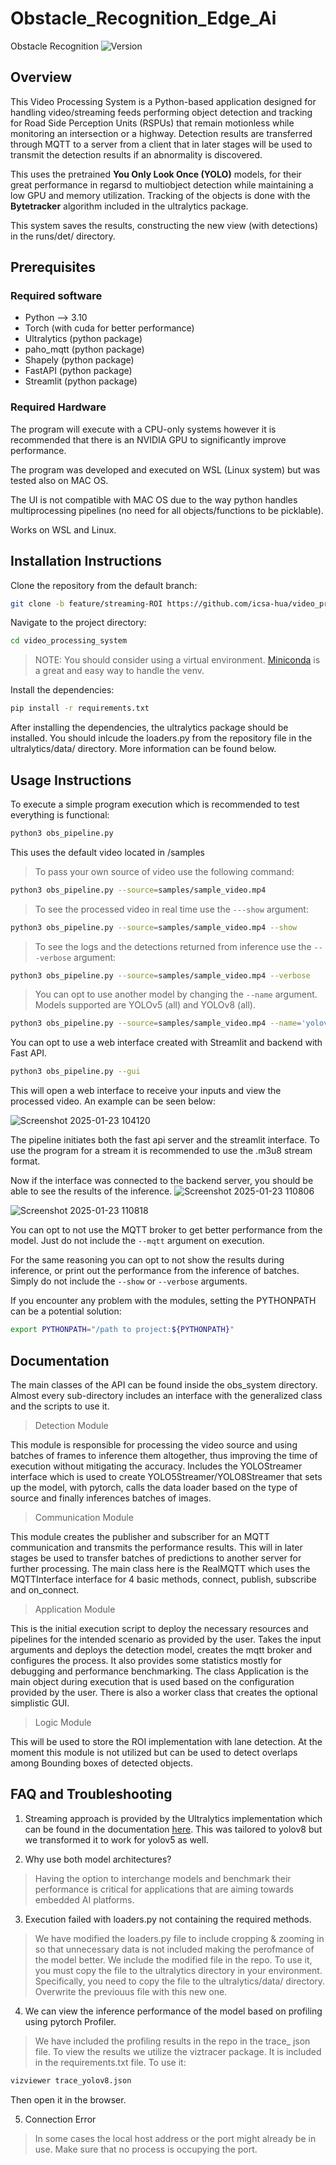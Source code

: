 # Obstacle_Recognition_Edge_Ai
Obstacle Recognition 
![Version](https://img.shields.io/badge/version-0.1.0-blue.svg)


## Overview
This Video Processing System is a Python-based application designed for handling video/streaming feeds performing object detection and tracking for Road Side Perception Units (RSPUs) that remain motionless while monitoring an intersection or a highway. Detection results are transferred through MQTT to a server from a client that in later stages will be used to transmit the detection results if an abnormality is discovered. 

This uses the pretrained **You Only Look Once (YOLO)** models, for their great performance in regarsd to multiobject detection while maintaining a low GPU and memory utilization. Tracking of the objects is done with the **Bytetracker** algorithm included in the ultralytics package. 

This system saves the results, constructing the new view (with detections) in the runs/det/ directory. 


## Prerequisites

### Required software 
* Python --> 3.10
* Torch (with cuda for better performance)
* Ultralytics (python package)
* paho_mqtt (python package)
* Shapely (python package)
* FastAPI (python package)
* Streamlit (python package)

### Required Hardware
The program will execute with a CPU-only systems
however it is recommended that there is an 
NVIDIA GPU to significantly improve performance. 

The program was developed and executed on WSL
(Linux system) but was tested also on MAC OS. 

The UI is not compatible with MAC OS due to the 
way python handles multiprocessing pipelines (no
need for all objects/functions to be picklable). 

Works on WSL and Linux. 
## Installation Instructions 

Clone the repository from the default branch:
```sh
git clone -b feature/streaming-ROI https://github.com/icsa-hua/video_processing_system.git
```
Navigate to the project directory:
```sh
cd video_processing_system
```
> NOTE: You should consider using a virtual environment. [Miniconda](https://docs.anaconda.com/miniconda/) is a great and easy way to handle the venv. 

Install the dependencies:
```sh
pip install -r requirements.txt
```

After installing the dependencies, the ultralytics package should be installed. 
You should inlcude the loaders.py from the repository file in the ultralytics/data/
directory. More information can be found below. 

## Usage Instructions 
To execute a simple program execution which is recommended to test everything is functional:
```sh
python3 obs_pipeline.py 
```
This uses the default video located in /samples

> To pass your own source of video use the following command:
```sh
python3 obs_pipeline.py --source=samples/sample_video.mp4
```

> To see the processed video in real time use the `---show` argument: 
```sh
python3 obs_pipeline.py --source=samples/sample_video.mp4 --show
```

> To see the logs and the detections returned from inference use the `---verbose` argument: 
```sh
python3 obs_pipeline.py --source=samples/sample_video.mp4 --verbose
```

> You can opt to use another model by changing the ```--name``` argument.  Models supported are YOLOv5 (all) and YOLOv8 (all). 

```sh
python3 obs_pipeline.py --source=samples/sample_video.mp4 --name='yolov8s' 
```

You can opt to use a web interface created with Streamlit and backend with Fast API. 
```sh
python3 obs_pipeline.py --gui
```

This will open a web interface to receive your inputs and 
view the processed video. An example can be seen below: 

![Screenshot 2025-01-23 104120](https://github.com/user-attachments/assets/ade0d614-d96b-4a41-b2cd-480b5755ae2f)


The pipeline initiates both the fast api server and the streamlit interface. To use the program for a stream it is recommended to use the .m3u8 stream format. 

Now if the interface was connected to the backend server, you should be able to see the results of the inference. 
![Screenshot 2025-01-23 110806](https://github.com/user-attachments/assets/03b99a2c-e4f2-4e42-910d-e2d7c57f86af)

![Screenshot 2025-01-23 110818](https://github.com/user-attachments/assets/a9e19e4a-6423-4ecd-a630-a7f8c301ed7a)

You can opt to not use the MQTT broker to get better performance from the model. Just do not include the ```--mqtt``` argument on execution. 

For the same reasoning you can opt to not show the results during inference, or print out the performance from the inference of batches. Simply do not include the ```--show``` or ```--verbose``` arguments. 


If you encounter any problem with the modules, setting the PYTHONPATH can be a potential solution:
```sh
export PYTHONPATH="/path to project:${PYTHONPATH}"
```


## Documentation
The main classes of the API can be found inside the obs_system directory. Almost every sub-directory includes an interface with the generalized class and the scripts to use it. 

> Detection Module

This module is responsible for processing the video source and using batches of frames to inference them altogether, thus improving the time of execution without mitigating the accuracy. 
Includes the YOLOStreamer interface which is used to create YOLO5Streamer/YOLO8Streamer that sets up the model, with pytorch, calls the data loader based on the type of source and finally inferences batches of images. 

> Communication Module

This module creates the publisher and subscriber for an MQTT communication and transmits the performance results. This will in later stages be used to transfer batches of predictions to another server for further processing. The main class here is the RealMQTT which uses the MQTTInterface interface for 4 basic methods, connect, publish, subscribe and on_connect. 

> Application Module

This is the initial execution script to deploy the necessary resources and pipelines for the intended scenario as provided by the user. Takes the input arguments and deploys the detection model, creates the mqtt broker and configures the process. It also provides some statistics mostly for debugging and performance benchmarking. The class Application is the main object during execution that is used based on the configuration provided by the user. There is also a worker class that creates the optional simplistic GUI. 

> Logic Module

This will be used to store the ROI implementation with lane detection. At the moment this module is not utilized but can be used to detect overlaps among Bounding boxes of detected objects. 


## FAQ and Troubleshooting 
1. Streaming approach is provided by the Ultralytics implementation which can be found in the documentation [here](https://docs.ultralytics.com/reference/engine/predictor/?h=stream#ultralytics.engine.predictor.BasePredictor.setup_model). This was tailored to yolov8 but we transformed it to work for yolov5 as well.

2. Why use both model architectures? 
> Having the option to interchange models and benchmark their performance is critical for applications that are aiming towards embedded AI platforms. 

3. Execution failed with loaders.py not containing the required methods. 
> We have modified the loaders.py file to include cropping & zooming in so that unnecessary data is not included 
making the perofmance of the model better. We include the modified file in the repo. To use it, you must copy the file 
to the ultralytics directory in your environment. Specifically, you need to copy the file to the ultralytics/data/ directory. 
Overwrite the previouus file with this new one. 

4. We can view the inference performance of the model based on profiling using pytorch Profiler. 
> We have included the profiling results in the repo in the trace_ json file. To view the results we utilize the 
viztracer package. It is included in the requirements.txt file. To use it: 
```sh
vizviewer trace_yolov8.json
```
Then open it in the browser.

5. Connection Error 
> In some cases the local host address or the port might already be in use. Make sure that no process is occupying the port. 
